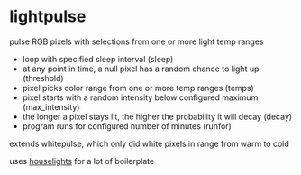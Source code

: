 # lightpulse
pulse RGB pixels with selections from one or more light temp ranges 

* loop with specified sleep interval (sleep)
* at any point in time, a null pixel has a random chance to light up (threshold)
* pixel picks color range from one or more temp ranges (temps)
* pixel starts with a random intensity below configured maximum (max_intensity)
* the longer a pixel stays lit, the higher the probability it will decay (decay)
* program runs for configured number of minutes (runfor)

extends whitepulse, which only did white pixels in range from warm to cold

uses [houselights](https://github.com/makr17/houselights) for a lot of boilerplate
